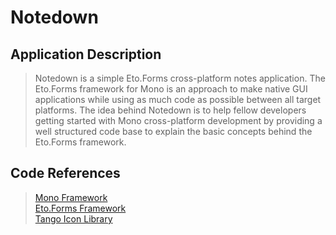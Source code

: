 Notedown
========

Application Description
-----------------------
> Notedown is a simple Eto.Forms cross-platform notes application. The Eto.Forms framework for Mono is an approach to make native GUI applications while using as much code as possible between all target platforms. The idea behind Notedown is to help fellow developers getting started with Mono cross-platform development by providing a well structured code base to explain the basic concepts behind the Eto.Forms framework.

Code References
---------------
> [Mono Framework](http://mono-project.com)<br>
> [Eto.Forms Framework](http://github.com/picoe/Eto)<br>
> [Tango Icon Library](http://tango.freedesktop.org/Tango_Icon_Library)<br>